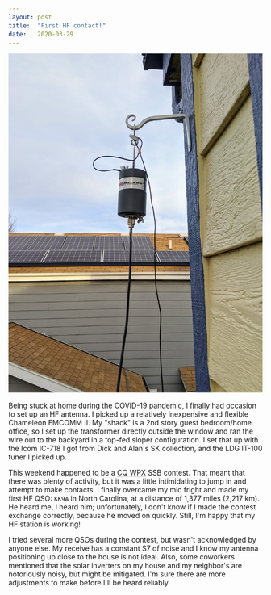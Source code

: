 ```yaml
---
layout: post
title:  "First HF contact!"
date:   2020-03-29
---
```

![Chameleon EMCOMM II transformer](/assets/2020-03-25-cha-emcomm-2.jpg)

Being stuck at home during the COVID-19 pandemic, I finally had occasion to set up an HF antenna. I
picked up a relatively inexpensive and flexible Chameleon EMCOMM II. My "shack" is a 2nd story guest
bedroom/home office, so I set up the transformer directly outside the window and ran the wire out to
the backyard in a top-fed sloper configuration. I set that up with the Icom IC-718 I got from Dick
and Alan's SK collection, and the LDG IT-100 tuner I picked up.

This weekend happened to be a [CQ WPX](https://www.cqwpx.com/) SSB contest. That meant that there
was plenty of activity, but it was a little intimidating to jump in and attempt to make contacts. I
finally overcame my mic fright and made my first HF QSO: `KK9A` in North Carolina, at a distance of
1,377 miles (2,217 km). He heard me, I heard him; unfortunately, I don't know if I made the contest
exchange correctly, because he moved on quickly. Still, I'm happy that my HF station is working!

I tried several more QSOs during the contest, but wasn't acknowledged by anyone else. My receive has
a constant S7 of noise and I know my antenna positioning up close to the house is not ideal. Also,
some coworkers mentioned that the solar inverters on my house and my neighbor's are notoriously
noisy, but might be mitigated. I'm sure there are more adjustments to make before I'll be heard
reliably.

